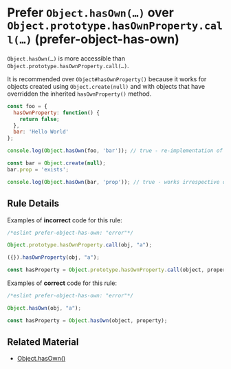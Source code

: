 # Prefer `Object.hasOwn(…)` over `Object.prototype.hasOwnProperty.call(…)` (prefer-object-has-own)

`Object.hasOwn(…)` is more accessible than `Object.prototype.hasOwnProperty.call(…)`.

It is recommended over `Object#hasOwnProperty()` because it works for objects created using `Object.create(null)` and with objects that have overridden the inherited `hasOwnProperty()` method.

```js
const foo = {
  hasOwnProperty: function() {
    return false;
  },
  bar: 'Hello World'
};

console.log(Object.hasOwn(foo, 'bar')); // true - re-implementation of hasOwnProperty() does not affect Object

const bar = Object.create(null);
bar.prop = 'exists';

console.log(Object.hasOwn(bar, 'prop')); // true - works irrespective of how the object is created.
```

## Rule Details

Examples of **incorrect** code for this rule:

```js
/*eslint prefer-object-has-own: "error"*/

Object.prototype.hasOwnProperty.call(obj, "a");

({}).hasOwnProperty(obj, "a");

const hasProperty = Object.prototype.hasOwnProperty.call(object, property);
```

Examples of **correct** code for this rule:

```js
/*eslint prefer-object-has-own: "error"*/

Object.hasOwn(obj, "a");

const hasProperty = Object.hasOwn(object, property);
```

## Related Material

* [Object.hasOwn()](https://developer.mozilla.org/en-US/docs/Web/JavaScript/Reference/Global_Objects/Object/hasOwn)
